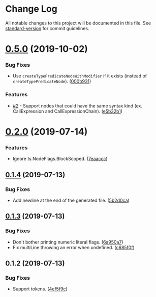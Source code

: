 # Change Log

All notable changes to this project will be documented in this file. See [standard-version](https://github.com/conventional-changelog/standard-version) for commit guidelines.

<a name="0.5.0"></a>
# [0.5.0](https://github.com/dsherret/ts-factory-code-generator-generator/compare/0.2.0...0.5.0) (2019-10-02)


### Bug Fixes

* Use `createTypePredicateNodeWithModifier` if it exists (instead of `createTypePredicateNode`). ([000b931](https://github.com/dsherret/ts-factory-code-generator-generator/commit/000b931))


### Features

* [#2](https://github.com/dsherret/ts-factory-code-generator-generator/issues/2) - Support nodes that could have the same syntax kind (ex. CallExpression and CallExpressionChain). ([e5b32b1](https://github.com/dsherret/ts-factory-code-generator-generator/commit/e5b32b1))



<a name="0.2.0"></a>
# [0.2.0](https://github.com/dsherret/ts-factory-code-generator-generator/compare/0.1.4...0.2.0) (2019-07-14)


### Features

* Ignore ts.NodeFlags.BlockScoped. ([7eaaccc](https://github.com/dsherret/ts-factory-code-generator-generator/commit/7eaaccc))



<a name="0.1.4"></a>
## [0.1.4](https://github.com/dsherret/ts-factory-code-generator-generator/compare/0.1.3...0.1.4) (2019-07-13)


### Bug Fixes

* Add newline at the end of the generated file. ([5b2d0ca](https://github.com/dsherret/ts-factory-code-generator-generator/commit/5b2d0ca))



<a name="0.1.3"></a>
## [0.1.3](https://github.com/dsherret/ts-factory-code-generator-generator/compare/0.1.2...0.1.3) (2019-07-13)


### Bug Fixes

* Don't bother printing numeric literal flags. ([6a950a7](https://github.com/dsherret/ts-factory-code-generator-generator/commit/6a950a7))
* Fix multiLine throwing an error when undefined. ([c685f0f](https://github.com/dsherret/ts-factory-code-generator-generator/commit/c685f0f))



<a name="0.1.2"></a>
## 0.1.2 (2019-07-13)


### Bug Fixes

* Support tokens. ([4ef5f9c](https://github.com/dsherret/ts-factory-code-generator-generator/commit/4ef5f9c))
